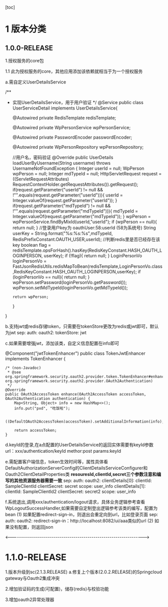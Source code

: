 ﻿[toc]
# 1 版本分类
## 1.0.0-RELEASE
1.授权服务的core包

1.1 此为授权服务的core，其他应用添加该依赖就相当于为一个授权服务

a.需自定义UserDetailsService

/**
 *  实现UserDetailsService，用于用户验证
 */
@Service
public class UserServiceDetail implements UserDetailsService{


    @Autowired
    private RedisTemplate redisTemplate;

    @Autowired
    private WpPersonService wpPersonService;


    @Autowired
	private PasswordEncoder passwordEncoder;

    @Autowired
    private WpPersonRepository wpPersonRepository;

    //用户名，密码验证
    @Override
    public UserDetails loadUserByUsername(String username) throws UsernameNotFoundException {
        Integer userId = null;
        WpPerson wpPerson = null;
        Integer mdTypeId = null;
        HttpServletRequest request = ((ServletRequestAttributes) RequestContextHolder.getRequestAttributes()).getRequest();
        if(request.getParameter("userId") != null && !"".equals(request.getParameter("userId"))){
            userId  = Integer.valueOf(request.getParameter("userId"));
        }
        if(request.getParameter("mdTypeId") != null && !"".equals(request.getParameter("mdTypeId"))){
            mdTypeId  = Integer.valueOf(request.getParameter("mdTypeId"));
        }
        wpPerson = wpPersonService.findByMixId(userId,"userId");
        if (wpPerson == null){
           return null;
        }
        //登录用户key为 oauthUser:58:userId (58为系统号)
        String userKey = String.format("%s:%s:%s",mdTypeId, RedisPrefixConstant.OAUTH_USER,userId);
        //判断redis里是否已经存在该key
        boolean flag = redisTemplate.opsForHash().hasKey(RedisKeyConstant.HASH_OAUTH_LOGINPERSON, userKey);
        if (!flag){
            return null;
        }
        LoginPersonVo loginPersonVo = FastJsonRedisUtils.redisMapToBean(redisTemplate,LoginPersonVo.class,RedisKeyConstant.HASH_OAUTH_LOGINPERSON,userKey);
        if (loginPersonVo == null){
            return null;
        }
        wpPerson.setPassword(loginPersonVo.getPassword());
        wpPerson.setMdTypeId(loginPersonVo.getMdTypeId());

        return wpPerson;
    }

    
}

b.支持jwt或redis存储token，只需要在tokenStore更改为redis或jwt即可，默认为jwt
sep:
  auth:
    oauth2:
      tokenStore: jwt  

c.如果需要增强jwt，添加该类，自定义信息配置在info即可

@Component("jwtTokenEnhancer")
public class TokenJwtEnhancer implements TokenEnhancer {

	/* (non-Javadoc)
	 * @see org.springframework.security.oauth2.provider.token.TokenEnhancer#enhance(org.springframework.security.oauth2.common.OAuth2AccessToken, org.springframework.security.oauth2.provider.OAuth2Authentication)
	 */
	@Override
	public OAuth2AccessToken enhance(OAuth2AccessToken accessToken, OAuth2Authentication authentication) {
		Map<String, Object> info = new HashMap<>();
		info.put("pxd", "吃饭啦");
		
		((DefaultOAuth2AccessToken)accessToken).setAdditionalInformation(info);
		
		return accessToken;
	}


d.keyId的登录,在a点配置的UserDetailsService的返回实体需要有keyId参数
    url：xxx/authentication/keyId
    methor:post
    params:keyId

e.需配置客户端信息，token生效时间等，属性具体看DefaultAuthorizationServerConfig的ClientDetailsServiceConfigurer和Oauth2ClientDetailProperties类
**resouresId,clientId,secret三个参数注意和编写的其他资源服务器需要一致**
sep:
  auth:
    oauth2:
      clientDetails[0]:
        clientId: SampleClientId
        clientSecret: secret
        scope: user_info
      clientDetails[1]:
        clientId: SampleClientId2
        clientSecret: secret2
        scope: user_info

f.系统退出,调用xxx/authentication/logout请求，具体业务逻辑参考查看WpLogoutSuccessHandler,如果需要自定制登出逻辑参考该类的编写，配置为bean
(1) 如果配置redirect-sign-in，则退出会重定向到url，比如登录页面
sep:
  auth:
    oauth2:
      redirect-sign-in：http://localhost:8082/ui/aaa类似的url
(2) 如果没有配置，则返回json
    

<------------------------------------------------------------------>


# 1.1.0-RELEASE
1.版本升级到sc(2.1.3.RELEASE)
  a.修复上个版本(2.0.2.RELEASE)的Springcloud gateway与Oauth2集成冲突

2.增加验证码的生成(可配置)，储存(redis)与校验功能

3.增加oauth2异常处理器






